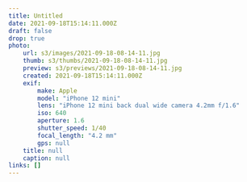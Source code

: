 ```yaml
---
title: Untitled
date: 2021-09-18T15:14:11.000Z
draft: false
drop: true
photo:
    url: s3/images/2021-09-18-08-14-11.jpg
    thumb: s3/thumbs/2021-09-18-08-14-11.jpg
    preview: s3/previews/2021-09-18-08-14-11.jpg
    created: 2021-09-18T15:14:11.000Z
    exif:
        make: Apple
        model: "iPhone 12 mini"
        lens: "iPhone 12 mini back dual wide camera 4.2mm f/1.6"
        iso: 640
        aperture: 1.6
        shutter_speed: 1/40
        focal_length: "4.2 mm"
        gps: null
    title: null
    caption: null
links: []
---
```

